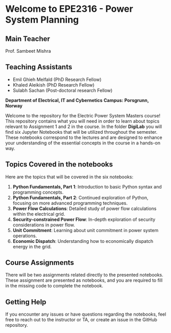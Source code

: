 # Welcome to EPE2316 - Power System Planning

## Main Teacher

Prof. Sambeet Mishra

## Teaching Assistants

- Emil Ghieh Melfald (PhD Research Fellow)
- Khaled Aleikish (PhD Research Fellow)
- Sulabh Sachan (Post-doctoral research Fellow)

**Department of Electrical, IT and Cybernetics**
**Campus: Porsgrunn, Norway**

Welcome to the repository for the Electric Power System Masters course! This repository contains what you will need in order to learn about topics relevant to Assignment 1 and 2 in the course. In the folder **DigiLab** you will find six Jupyter Notebooks that will be utilized throughout the semester. These notebooks correspond to the lectures and are designed to enhance your understanding of the essential concepts in the course in a hands-on way.

## Topics Covered in the notebooks

Here are the topics that will be covered in the six notebooks:

1. **Python Fundamentals, Part 1**: Introduction to basic Python syntax and programming concepts.
2. **Python Fundamentals, Part 2**: Continued exploration of Python, focusing on more advanced programming techniques.
3. **Power Flow Calculations**: Detailed study of power flow calculations within the electrical grid.
4. **Security-constrained Power Flow**: In-depth exploration of security considerations in power flow.
5. **Unit Commitment**: Learning about unit commitment in power system operations.
6. **Economic Dispatch**: Understanding how to economically dispatch energy in the grid.

## Course Assignments

There will be two assignments related directly to the presented notebooks. These assignment are presented as notebooks, and you are required to fill in the missing code to complete the notebook.

## Getting Help

If you encounter any issues or have questions regarding the notebooks, feel free to reach out to the instructor or TA, or create an issue in the GitHub repository.
